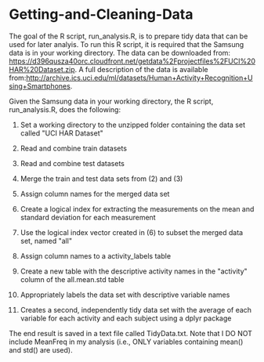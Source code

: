 # Getting-and-Cleaning-Data

The goal of the R script, run_analysis.R, is to prepare tidy data that can be used for later analyis. To run this R script, it is required that the Samsung data is in your working directory. The data can be downloaded from: https://d396qusza40orc.cloudfront.net/getdata%2Fprojectfiles%2FUCI%20HAR%20Dataset.zip. A full description of the data is available from:http://archive.ics.uci.edu/ml/datasets/Human+Activity+Recognition+Using+Smartphones.

Given the Samsung data in your working directory, the R script, run_analysis.R, does the following:

1. Set a working directory to the unzipped folder containing the data set called "UCI HAR Dataset"

2. Read and combine train datasets

3. Read and combine test datasets

4. Merge the train and test data sets from (2) and (3)

5. Assign column names for the merged data set

6. Create a logical index for extracting the measurements on the mean and standard deviation for each measurement

7. Use the logical index vector created in (6) to subset the merged data set, named "all"

8. Assign column names to a activity_labels table

9. Create a new table with the descriptive activity names in the "activity" column of the all.mean.std table

10. Appropriately labels the data set with descriptive variable names

11. Creates a second, independently tidy data set with the average of each variable for each activity and each subject using a dplyr package

The end result is saved in a text file called TidyData.txt. Note that I DO NOT include MeanFreq in my analysis (i.e., ONLY variables containing mean() and std() are used). 